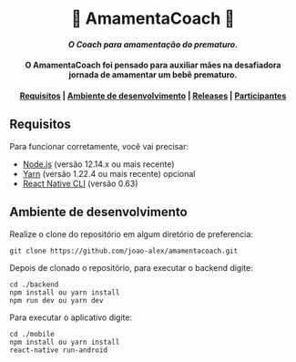 <h1 align="center">
  👶 AmamentaCoach 🍼
</h1>

<h4 align="center">
  <i>O Coach para amamentação do prematuro.</i><br>
</h4>

<h4 align="center">
  O AmamentaCoach foi pensado para auxiliar mães na desafiadora jornada de amamentar um bebê prematuro.
</h4>

<div align="center">
  <h4>
    <a href="#requisitos">Requisitos</a> |
    <a href="#ambiente-de-desenvolvimento">Ambiente de desenvolvimento</a> |
    <a href="#releases">Releases</a> |
    <a href="#participantes">Participantes</a>
  </h4>
</div>

## Requisitos

Para funcionar corretamente, você vai precisar:
- [Node.js](nodejs.org) (versão 12.14.x ou mais recente)
- [Yarn](https://yarnpkg.com/) (versão 1.22.4 ou mais recente) opcional
- [React Native CLI](https://reactnative.dev/) (versão 0.63)

## Ambiente de desenvolvimento

Realize o clone do repositório em algum diretório de preferencia:
```
git clone https://github.com/joao-alex/amamentacoach.git
```
Depois de clonado o repositório, para executar o backend digite:
```
cd ./backend
npm install ou yarn install
npm run dev ou yarn dev
```
Para executar o aplicativo digite:
```
cd ./mobile
npm install ou yarn install
react-native run-android
```
